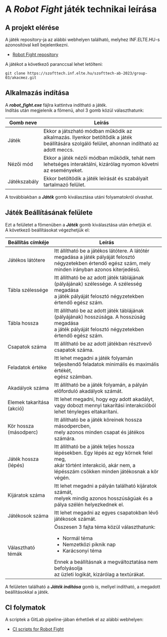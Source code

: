 # A <i>Robot Fight</i> játék technikai leírása

## A projekt elérése

A játék repository-ja az alábbi webhelyen található, melyhez INF.ELTE.HU-s azonosítóval kell bejelentkezni.
- [Robot Fight repository](https://szofttech.inf.elte.hu/szofttech-ab-2023/group-03/akacmez/-/)

A játékot a következő paranccsal lehet letölteni:
```
git clone https://szofttech.inf.elte.hu/szofttech-ab-2023/group-03/akacmez.git
```

## Alkalmazás indítása

A <i><b>robot_fight.exe</b></i> fájlra kattintva indítható a játék.<br>
Indítás után megjelenik a főmenü, ahol 3 gomb közül választhatunk:

| Gomb neve    | Leírás                                                                                                                                       |
|--------------|----------------------------------------------------------------------------------------------------------------------------------------------|
| Játék        | Ekkor a játszható módban működik az alkalmazás. Ilyenkor betöltődik a játék beállítására szolgáló felület, ahonnan indítható az adott meccs. |
| Nézői mód    | Ekkor a játék nézői módban működik, tehát nem lehetséges interaktálni, kizárólag nyomon követni az eseményeket.                              |
| Játékszabály | Ekkor betöltödik a játék leírását és szabályait tartalmazó felület.                                                                          |

A továbbiakban a <i><b>Játék</b></i> gomb kiválasztása utáni folyamatokról olvashat.

## Játék Beállításának felülete

Ezt a felületet a főmenüben a <i><b>Játék</b></i> gomb kiválasztása után érhetjük el.<br>
A következő beállításokat végezhetjük el:

| Beállítás címkéje         | Leírás                                                                                                                                                                                                                                 |
|---------------------------|----------------------------------------------------------------------------------------------------------------------------------------------------------------------------------------------------------------------------------------|
| Játékos látótere          | Itt állítható be a játékos látótere. A látótér megadása a játék pályáját felosztó<br>négyzetekben értendő egész szám, mely minden irányban azonos kiterjedésű.                                                                         |
| Tábla szélessége          | Itt állítható be az adott játék táblájának (pályájának) szélessége. A szélesség megadása<br>a játék pályáját felosztó négyzetekben értendő egész szám.                                                                                 |
| Tábla hossza              | Itt állítható be az adott játék táblájának (pályájának) hosszúsága. A hosszúság megadása<br>a játék pályáját felosztó négyzetekben értendő egész szám.                                                                                 |
| Csapatok száma            | Itt állítható be az adott játékban résztvevő csapatok száma.                                                                                                                                                                           |
| Feladatok értéke          | Itt lehet megadni a játék folyamán teljesítendő feladatok minimális és maximális értékét,<br>egész számban.                                                                                                                            |
| Akadályok száma           | Itt állítható be a játék folyamán, a pályán előforduló akadályok számát.                                                                                                                                                               |
| Elemek takarítása (akció) | Itt lehet megadni, hogy egy adott akadályt, vagy dobozt mennyi takarítási interakcióból<br>lehet tényleges eltakarítani.                                                                                                               |
| Kör hossza (másodperc)    | Itt állítható be a játék köreinek hossza másodpercben,<br>mely azonos minden csapat és játékos számára.                                                                                                                                |
| Játék hossza (lépés)      | Itt állítható be a játék teljes hossza lépésekben. Egy lépés az egy körnek felel meg,<br>akár történt interakció, akár nem, a lépésszám csökken minden játékosnak a kör végén.                                                         |
| Kijáratok száma           | Itt lehet megadni a pályán található kijáratok számát,<br>melyek mindig azonos hosszúságúak és a pálya szélén helyezkednek el.                                                                                                         |
| Játékosok száma           | Itt lehet megadni az egyes csapatokban lévő játékosok számát.                                                                                                                                                                          |
| Választható témák         | Összesen 3 fajta téma közül választhatunk:<br><ul><li>Normál téma</li><li>Nemzetközi piknik nap</li><li>Karácsonyi téma</li></ul>Ennek a beállításnak a megváltoztatása nem befolyásolja<br>az üzleti logikát, kizárólag a textúrákat. |

A felületen található a <i><b>Játék indítása</b></i> gomb is, mellyel indítható, a megadott beállításokkal a játék.

## CI folymatok

A scriptek a GitLab pipeline-jában érhetőek el az alábbi webhelyen:
- [CI scripts for Robot Fight](https://szofttech.inf.elte.hu/szofttech-ab-2023/group-03/akacmez/-/ci/editor)
